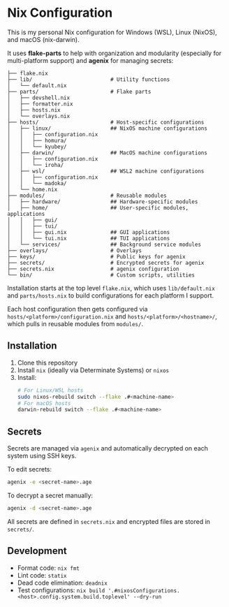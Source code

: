 # Nix Configuration

This is my personal Nix configuration for Windows (WSL), Linux (NixOS), and macOS (nix-darwin).

It uses **flake-parts** to help with organization and modularity (especially for multi-platform support) and **agenix** for managing secrets:

```
├── flake.nix
├── lib/                         # Utility functions
│   └── default.nix
├── parts/                       # Flake parts
│   ├── devshell.nix
│   ├── formatter.nix
│   ├── hosts.nix
│   └── overlays.nix
├── hosts/                       # Host-specific configurations
│   ├── linux/                   ## NixOS machine configurations
│   │   ├── configuration.nix
│   │   ├── homura/
│   │   └── kyubey/
│   ├── darwin/                  ## MacOS machine configurations
│   │   ├── configuration.nix
│   │   └── iroha/
│   ├── wsl/                     ## WSL2 machine configurations
│   │   ├── configuration.nix
│   │   └── madoka/
│   └── home.nix
├── modules/                     # Reusable modules
│   ├── hardware/                ## Hardware-specific modules
│   ├── home/                    ## User-specific modules, applications
│   │   ├── gui/
│   │   ├── tui/
│   │   ├── gui.nix              ## GUI applications
│   │   └── tui.nix              ## TUI applications
│   └── services/                ## Background service modules
├── overlays/                    # Overlays
├── keys/                        # Public keys for agenix
├── secrets/                     # Encrypted secrets for agenix
├── secrets.nix                  # agenix configuration
└── bin/                         # Custom scripts, utilities
```

Installation starts at the top level `flake.nix`, which uses `lib/default.nix` and `parts/hosts.nix` to build configurations for each platform I support.

Each host configuration then gets configured via `hosts/<platform>/configuration.nix` and `hosts/<platform>/<hostname>/`, which pulls in reusable modules from `modules/`.

## Installation

1. Clone this repository
1. Install `nix` (ideally via Determinate Systems) or `nixos`
1. Install:
   ```bash
   # For Linux/WSL hosts
   sudo nixos-rebuild switch --flake .#<machine-name>
   # For macOS hosts
   darwin-rebuild switch --flake .#<machine-name>
   ```

## Secrets

Secrets are managed via `agenix` and automatically decrypted on each system using SSH keys.

To edit secrets:

```bash
agenix -e <secret-name>.age
```

To decrypt a secret manually:

```bash
agenix -d <secret-name>.age
```

All secrets are defined in `secrets.nix` and encrypted files are stored in `secrets/`.

## Development

- Format code: `nix fmt`
- Lint code: `statix`
- Dead code elimination: `deadnix`
- Test configurations: `nix build '.#nixosConfigurations.<host>.config.system.build.toplevel' --dry-run`
